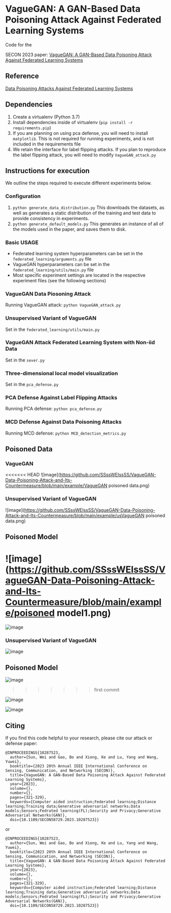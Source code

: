 # VagueGAN: A GAN-Based Data Poisoning Attack Against Federated Learning Systems

Code for the 

SECON 2023 paper: [VagueGAN: A GAN-Based Data Poisoning Attack Against Federated Learning Systems](https://ieeexplore.ieee.org/document/10287523)

## Reference

[Data Poisoning Attacks Against Federated Learning Systems](https://github.com/git-disl/DataPoisoning_FL)

## Dependencies

1) Create a virtualenv (Python 3.7)
2) Install dependencies inside of virtualenv (```pip install -r requirements.pip```)
3) If you are planning on using pca defense, you will need to install ```matplotlib```. This is not required for running experiments, and is not included in the requirements file
4) We retain the interface for label flipping attacks. If you plan to reproduce the label flipping attack, you will need to modify ```VagueGAN_attack.py```

## Instructions for execution

We outline the steps required to execute different experiments below.

### Configuration

1) ```python generate_data_distribution.py``` This downloads the datasets, as well as generates a static distribution of the training and test data to provide consistency in experiments.
2) ```python generate_default_models.py``` This generates an instance of all of the models used in the paper, and saves them to disk.

### Basic USAGE

- Federated learning system hyperparameters can be set in the ```federated_learning/arguments.py``` file
- VagueGAN hyperparameters can be set in the ```federated_learning/utils/main.py``` file
- Most specific experiment settings are located in the respective experiment files (see the following sections)

### VagueGAN Data Piosoning Attack

Running VagueGAN attack: ```python VagueGAN_attack.py```

### Unsupervised Variant of VagueGAN

Set in the ```federated_learning/utils/main.py```

### VagueGAN Attack Federated Learning System with Non-iid Data

Set in the ```sever.py```

### Three-dimensional local model visualization

Set in the ```pca_defense.py```

### PCA Defense Against Label Flipping Attacks

Running PCA defense: ```python pca_defense.py```

### MCD Defense Against Data Poisoning Attacks

Running MCD defense: ```python MCD_detection_metrics.py```

## Poisoned Data 

### VagueGAN

<<<<<<< HEAD
![image](https://github.com/SSssWEIssSS/VagueGAN-Data-Poisoning-Attack-and-Its-Countermeasure/blob/main/example/VagueGAN poisoned data.png)

### Unsupervised Variant of VagueGAN

![image](https://github.com/SSssWEIssSS/VagueGAN-Data-Poisoning-Attack-and-Its-Countermeasure/blob/main/example/usVagueGAN poisoned data.png)

## Poisoned Model

![image](https://github.com/SSssWEIssSS/VagueGAN-Data-Poisoning-Attack-and-Its-Countermeasure/blob/main/example/poisoned model1.png)
=======
![image](https://github.com/SSssWEIssSS/VagueGAN-Data-Poisoning-Attack-and-Its-Countermeasure/tree/master/example/VagueGAN_poisoned_data.png)

### Unsupervised Variant of VagueGAN

![image](https://github.com/SSssWEIssSS/VagueGAN-Data-Poisoning-Attack-and-Its-Countermeasure/tree/master/example/usVagueGAN_poisoned_data.png)

## Poisoned Model

![image](https://github.com/SSssWEIssSS/VagueGAN-Data-Poisoning-Attack-and-Its-Countermeasure/tree/master/example/poisoned_model1.png)
>>>>>>> first commit

![image](https://github.com/SSssWEIssSS/VagueGAN-Data-Poisoning-Attack-and-Its-Countermeasure/tree/master/example/poisoned_model2.png)

![image](https://github.com/SSssWEIssSS/VagueGAN-Data-Poisoning-Attack-and-Its-Countermeasure/tree/master/example/poisoned_model3.png)

## Citing

If you find this code helpful to your research, please cite our attack or defense paper:

```
@INPROCEEDINGS{10287523,
  author={Sun, Wei and Gao, Bo and Xiong, Ke and Lu, Yang and Wang, Yuwei},
  booktitle={2023 20th Annual IEEE International Conference on Sensing, Communication, and Networking (SECON)}, 
  title={VagueGAN: A GAN-Based Data Poisoning Attack Against Federated Learning Systems}, 
  year={2023},
  volume={},
  number={},
  pages={321-329},
  keywords={Computer aided instruction;Federated learning;Distance learning;Training data;Generative adversarial networks;Data models;Sensors;Fedrated learning(FL);Security and Privacy;Generative Adversarial Networks(GAN)},
  doi={10.1109/SECON58729.2023.10287523}}

```

or

```
@INPROCEEDINGS{10287523,
  author={Sun, Wei and Gao, Bo and Xiong, Ke and Lu, Yang and Wang, Yuwei},
  booktitle={2023 20th Annual IEEE International Conference on Sensing, Communication, and Networking (SECON)}, 
  title={VagueGAN: A GAN-Based Data Poisoning Attack Against Federated Learning Systems}, 
  year={2023},
  volume={},
  number={},
  pages={321-329},
  keywords={Computer aided instruction;Federated learning;Distance learning;Training data;Generative adversarial networks;Data models;Sensors;Fedrated learning(FL);Security and Privacy;Generative Adversarial Networks(GAN)},
  doi={10.1109/SECON58729.2023.10287523}}

```
